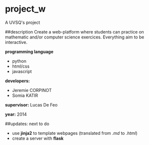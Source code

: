 project_w
=========

A UVSQ's project

##description
Create a web-platform where students can practice on mathematic and/or computer science exercices.
Everything aim to be interactive.


**programming language**
* python
* html/css
* javascript

**developers:**
* Jeremie CORPINOT
* Somia KATIR

**supervisor:** Lucas De Feo

**year:** 2014

##updates: next to do
* use **jinja2** to template webpages (translated from *.md* to *.html*)
* create a server with **flask**
